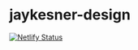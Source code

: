 # jaykesner-design

[![Netlify Status](https://api.netlify.com/api/v1/badges/4dbe442c-8551-4581-a8f0-378ff309b72d/deploy-status)](https://app.netlify.com/sites/jaykesner-design/deploys)
